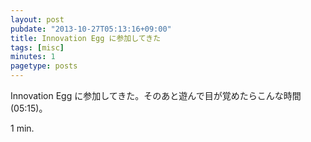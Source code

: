```yaml
---
layout: post
pubdate: "2013-10-27T05:13:16+09:00"
title: Innovation Egg に参加してきた
tags: [misc]
minutes: 1
pagetype: posts
---
```

Innovation Egg に参加してきた。そのあと遊んで目が覚めたらこんな時間(05:15)。

1 min.
